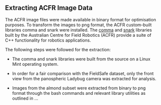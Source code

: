 ## Extracting ACFR Image Data

The ACFR image files were made available in binary format for optimisation purposes. To transform the images to png format, the ACFR custom-built libraries
comma and snark were installed. The [comma](https://github.com/acfr/comma) and [snark](https://github.com/acfr/snark) libraries built by the Australian Centre for Field Robotics (ACFR) provide a suite of C++ functionality for robotics applications. 

The following steps were followed for the extraction:

- The comma and snark libraries were built from the source on a Linux Mint operating system.

- In order for a fair comparison with the FieldSafe dataset, only the front view from the panospheric Ladybug camera was extracted for analysis.

- Images from the almond subset were extracted from binary to png format through the bash commands and relevant library utilities as outlined in ...